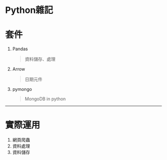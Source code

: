 # Python雜記
# 套件
1. Pandas
      > 資料儲存、處理
2. Arrow
      > 日期元件
3. pymongo
      > MongoDB in python
***
# 實際運用
  1. 網頁爬蟲
  2. 資料處理
  3. 資料儲存
<!--stackedit_data:
eyJoaXN0b3J5IjpbLTE0OTM4MDM4NzMsLTE2OTQ2NDg1MzddfQ
==
-->